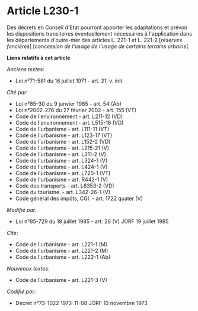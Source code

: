 # Article L230-1

Des décrets en Conseil d'Etat pourront apporter les adaptations et prévoir les dispositions transitoires éventuellement
nécessaires à l'application dans les départements d'outre-mer des articles L. 221-1 et L. 221-2 [*réserves foncières*]
[*concession de l'usage de l'usage de certains terrains urbains*].

**Liens relatifs à cet article**

_Anciens textes_:

  - Loi n°71-581 du 16 juillet 1971 - art. 21, v. init.

_Cité par_:

  - Loi n°85-30 du 9 janvier 1985 - art. 54 (Ab)
  - Loi n°2002-276 du 27 février 2002 - art. 155 (VT)
  - Code de l'environnement - art. L211-12 (VD)
  - Code de l'environnement - art. L515-16 (VD)
  - Code de l'urbanisme - art. L111-11 (VT)
  - Code de l'urbanisme - art. L123-17 (VT)
  - Code de l'urbanisme - art. L152-2 (VD)
  - Code de l'urbanisme - art. L215-21 (V)
  - Code de l'urbanisme - art. L311-2 (V)
  - Code de l'urbanisme - art. L324-1 (V)
  - Code de l'urbanisme - art. L424-1 (V)
  - Code de l'urbanisme - art. L720-1 (VT)
  - Code de l'urbanisme - art. R442-1 (V)
  - Code des transports - art. L6353-2 (VD)
  - Code du tourisme. - art. L342-26-1 (V)
  - Code général des impôts, CGI. - art. 1722 quater (V)

_Modifié par_:

  - Loi n°85-729 du 18 juillet 1985 - art. 26 (V) JORF 19 juillet 1985

_Cite_:

  - Code de l'urbanisme - art. L221-1 (M)
  - Code de l'urbanisme - art. L221-2 (M)
  - Code de l'urbanisme - art. L222-1 (Ab)

_Nouveaux textes_:

  - Code de l'urbanisme - art. L221-3 (V)

_Codifié par_:

  - Décret n°73-1022 1973-11-08 JORF 13 novembre 1973
